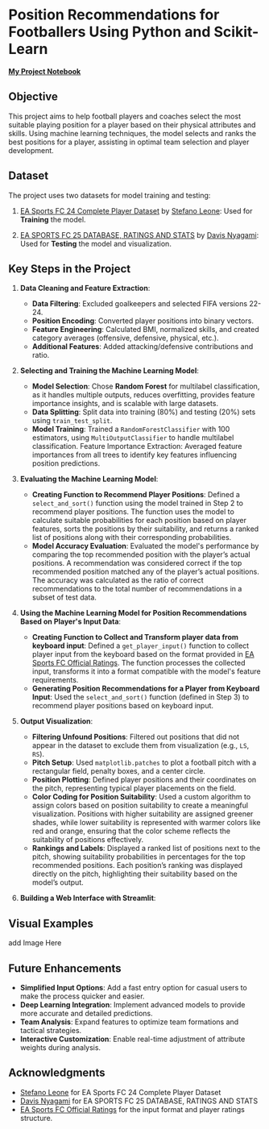 # Position Recommendations for Footballers Using Python and Scikit-Learn


**[My Project Notebook](https://github.com/subhakritsc/Position-Recommendations-for-Footballers/blob/main/Football%20Position%20Selection%20Test.ipynb)**


## Objective

This project aims to help football players and coaches select the most suitable playing position for a player based on their physical attributes and skills. Using machine learning techniques, the model selects and ranks the best positions for a player, assisting in optimal team selection and player development.


## Dataset

The project uses two datasets for model training and testing:

1. [EA Sports FC 24 Complete Player Dataset](https://www.kaggle.com/datasets/stefanoleone992/ea-sports-fc-24-complete-player-dataset) by [Stefano Leone](https://www.kaggle.com/stefanoleone992): Used for **Training** the model.

2. [EA SPORTS FC 25 DATABASE, RATINGS AND STATS](https://www.kaggle.com/datasets/nyagami/ea-sports-fc-25-database-ratings-and-stats) by [Davis Nyagami](https://www.kaggle.com/nyagami): Used for **Testing** the model and visualization.


## Key Steps in the Project

1. **Data Cleaning and Feature Extraction**:
    - **Data Filtering**: Excluded goalkeepers and selected FIFA versions 22-24.
    - **Position Encoding**: Converted player positions into binary vectors.
    - **Feature Engineering**: Calculated BMI, normalized skills, and created category averages (offensive, defensive, physical, etc.).
    - **Additional Features**: Added attacking/defensive contributions and ratio.

2. **Selecting and Training the Machine Learning Model**:
    - **Model Selection**: Chose **Random Forest** for multilabel classification, as it handles multiple outputs, reduces overfitting, provides feature importance insights, and is scalable with large datasets.
    - **Data Splitting**: Split data into training (80%) and testing (20%) sets using `train_test_split`.
    - **Model Training**: Trained a `RandomForestClassifier` with 100 estimators, using `MultiOutputClassifier` to handle multilabel classification.
Feature Importance Extraction: Averaged feature importances from all trees to identify key features influencing position predictions.

3. **Evaluating the Machine Learning Model**:
    - **Creating Function to Recommend Player Positions**: Defined a `select_and_sort()` function using the model trained in Step 2 to recommend player positions. The function uses the model to calculate suitable probabilities for each position based on player features, sorts the positions by their suitability, and returns a ranked list of positions along with their corresponding probabilities.
    - **Model Accuracy Evaluation**: Evaluated the model's performance by comparing the top recommended position with the player’s actual positions. A recommendation was considered correct if the top recommended position matched any of the player’s actual positions. The accuracy was calculated as the ratio of correct recommendations to the total number of recommendations in a subset of test data.
      
4. **Using the Machine Learning Model for Position Recommendations Based on Player's Input Data**:
    - **Creating Function to Collect and Transform player data from keyboard input**: Defined a `get_player_input()` function to collect player input from the keyboard based on the format provided in [EA Sports FC Official Ratings](https://www.ea.com/games/ea-sports-fc/ratings). The function processes the collected input, transforms it into a format compatible with the model's feature requirements.
    - **Generating Position Recommendations for a Player from Keyboard Input**: Used the `select_and_sort()` function (defined in Step 3) to recommend player positions based on keyboard input.
   
5. **Output Visualization**:
   - **Filtering Unfound Positions**: Filtered out positions that did not appear in the dataset to exclude them from visualization (e.g., `LS`, `RS`).
   - **Pitch Setup**: Used `matplotlib.patches` to plot a football pitch with a rectangular field, penalty boxes, and a center circle.
   - **Position Plotting**: Defined player positions and their coordinates on the pitch, representing typical player placements on the field.
   - **Color Coding for Position Suitability**: Used a custom algorithm to assign colors based on position suitability to create a meaningful visualization. Positions with higher suitability are assigned greener shades, while lower suitability is represented with warmer colors like red and orange, ensuring that the color scheme reflects the suitability of positions effectively.
   - **Rankings and Labels**: Displayed a ranked list of positions next to the pitch, showing suitability probabilities in percentages for the top recommended positions.
Each position’s ranking was displayed directly on the pitch, highlighting their suitability based on the model’s output.

6. **Building a Web Interface with Streamlit**:


## Visual Examples
add Image Here

## Future Enhancements

- **Simplified Input Options**: Add a fast entry option for casual users to make the process quicker and easier.
- **Deep Learning Integration**: Implement advanced models to provide more accurate and detailed predictions.
- **Team Analysis**: Expand features to optimize team formations and tactical strategies.
- **Interactive Customization**: Enable real-time adjustment of attribute weights during analysis.


## Acknowledgments

- [Stefano Leone](https://www.kaggle.com/stefanoleone992) for EA Sports FC 24 Complete Player Dataset
- [Davis Nyagami](https://www.kaggle.com/nyagami) for EA SPORTS FC 25 DATABASE, RATINGS AND STATS
- [EA Sports FC Official Ratings](https://www.ea.com/games/ea-sports-fc/ratings) for the input format and player ratings structure.


